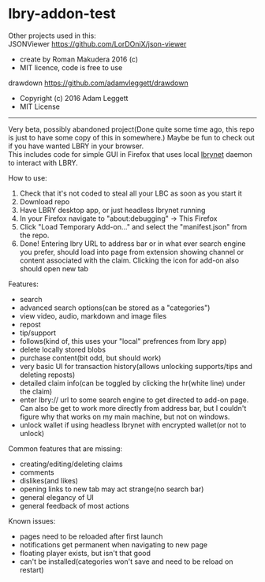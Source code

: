 # lbry-addon-test  
  
Other projects used in this:  
JSONViewer https://github.com/LorDOniX/json-viewer  
- create by Roman Makudera 2016 (c)  
- MIT licence, code is free to use  
	
drawdown https://github.com/adamvleggett/drawdown  
- Copyright (c) 2016 Adam Leggett
- MIT License

<hr>

Very beta, possibly abandoned project(Done quite some time ago, this repo is just to have some copy of this in somewhere.) Maybe be fun to check out if you have wanted LBRY in your browser.  
This includes code for simple GUI in Firefox that uses local [lbrynet](https://github.com/lbryio/lbry-sdk) daemon to interact with LBRY.  

How to use:  
1. Check that it's not coded to steal all your LBC as soon as you start it
2. Download repo
3. Have LBRY desktop app, or just headless lbrynet running
4. In your Firefox navigate to "about:debugging" -> This Firefox
5. Click "Load Temporary Add-on..." and select the "manifest.json" from the repo. 
6. Done! Entering lbry URL to address bar or in what ever search engine you prefer, should load into page from extension showing channel or content associated with the claim.
Clicking the icon for add-on also should open new tab

Features:
- search
- advanced search options(can be stored as a "categories")
- view video, audio, markdown and image files
- repost
- tip/support
- follows(kind of, this uses your "local" prefrences from lbry app)
- delete locally stored blobs
- purchase content(bit odd, but should work)
- very basic UI for transaction history(allows unlocking supports/tips and deleting reposts)
- detailed claim info(can be toggled by clicking the hr(white line) under the claim)  
- enter lbry:// url to some search engine to get directed to add-on page. Can also be get to work more directly from address bar, but I couldn't figure why that works on my main machine, but not on windows.  
- unlock wallet if using headless lbrynet with encrypted wallet(or not to unlock)  

Common features that are missing:
- creating/editing/deleting claims
- comments
- dislikes(and likes)
- opening links to new tab may act strange(no search bar)
- general elegancy of UI
- general feedback of most actions


Known issues:
- pages need to be reloaded after first launch
- notifications get permanent when navigating to new page
- floating player exists, but isn't that good
- can't be installed(categories won't save and need to be reload on restart)

